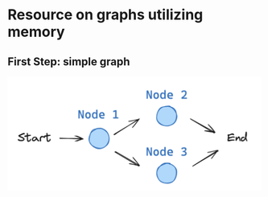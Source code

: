 # Resource on graphs utilizing memory

## First Step: simple graph

![Figure: Simple Graph with LangChain](../../../images/simple_graph.png)

